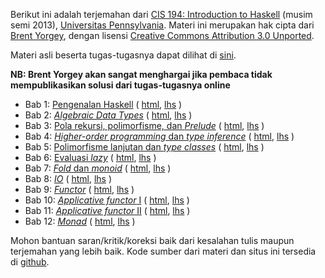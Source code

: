 Berikut ini adalah terjemahan dari [CIS 194: Introduction to Haskell](http://www.seas.upenn.edu/~cis194/spring13) (musim semi 2013), [Universitas Pennsylvania](http://www.upenn.edu). Materi ini merupakan hak cipta dari [Brent Yorgey](http://ozark.hendrix.edu/~yorgey/), dengan lisensi [Creative Commons Attribution 3.0 Unported](http://creativecommons.org/licenses/by/3.0/).

Materi asli beserta tugas-tugasnya dapat dilihat di [sini](http://www.seas.upenn.edu/~cis194/spring13/lectures.html).

**NB: Brent Yorgey akan sangat menghargai jika pembaca tidak mempublikasikan solusi dari tugas-tugasnya online**

- Bab 1: [Pengenalan Haskell](/lectures/01-intro.html) ( [html](/lectures/01-intro.html), [lhs](/lectures/01-intro.lhs) )
- Bab 2: [*Algebraic Data Types*](/lectures/02-ADTs.html) ( [html](/lectures/02-ADTs.html), [lhs](/lectures/02-ADTs.html) )
- Bab 3: [Pola rekursi, polimorfisme, dan *Prelude*](/lectures/03-rec-poly.html) ( [html](/lectures/03-rec-poly.html), [lhs](/lectures/03-rec-poly.lhs) )
- Bab 4: [*Higher-order programming* dan *type inference*](/lectures/04-higher-order.html) ( [html](/lectures/04-higher-order.html), [lhs](/lectures/04-higher-order.lhs) )
- Bab 5: [Polimorfisme lanjutan dan *type classes*](/lectures/05-type-classes.html) ( [html](/lectures/05-type-classes.html), [lhs](/lectures/05-type-classes.lhs) )
- Bab 6: [Evaluasi *lazy*](/lectures/06-laziness.html) ( [html](/lectures/06-laziness.html), [lhs](/lectures/06-laziness.lhs) )
- Bab 7: [*Fold* dan *monoid*](/lectures/07-folds-monoids.html) ( [html](/lectures/07-folds-monoids.html), [lhs](/lectures/07-folds-monoids.lhs) )
- Bab 8: [*IO*](/lectures/08-IO.html) ( [html](/lectures/08-IO.html), [lhs](/lectures/08-IO.lhs) )
- Bab 9: [*Functor*](/lectures/09-functors.html) ( [html](/lectures/09-functors.html), [lhs](/lectures/09-functors.lhs) )
- Bab 10: [*Applicative functor* I](/lectures/10-applicative.html) ( [html](/lectures/10-applicative.html), [lhs](/lectures/10-applicative.lhs) )
- Bab 11: [*Applicative functor* II](/lectures/11-applicative2.html) ( [html](/lectures/11-applicative2.html), [lhs](/lectures/11-applicative2.html) )
- Bab 12: [*Monad*](/lectures/12-monads.html) ( [html]((/lectures/12-monads.html)), [lhs]((/lectures/12-monads.lhs)) )

Mohon bantuan saran/kritik/koreksi baik dari kesalahan tulis maupun terjemahan yang lebih baik. Kode sumber dari materi dan situs ini tersedia di [github](https://github.com/haskell-id/website").
